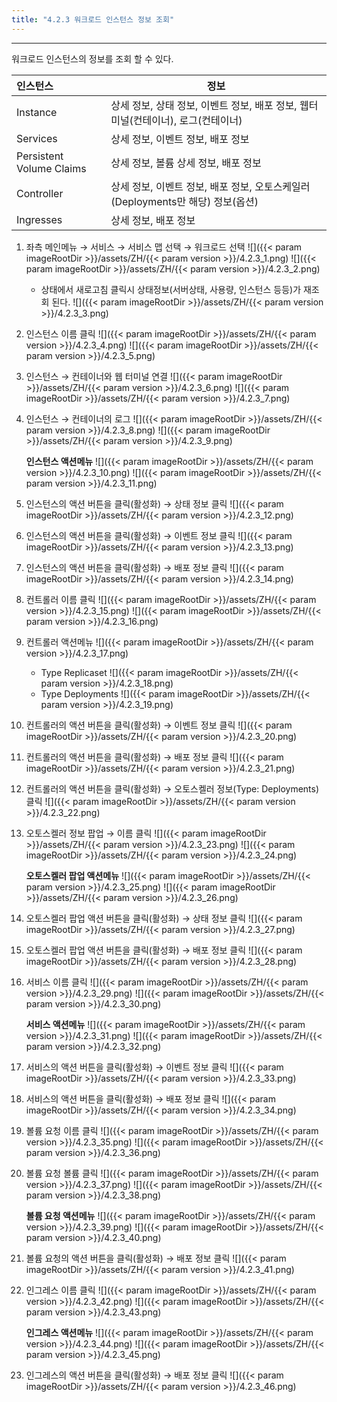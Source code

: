 ```yaml
---
title: "4.2.3 워크로드 인스턴스 정보 조회"
---
```


---
워크로드 인스턴스의 정보를 조회 할 수 있다.

| **인스턴스**               | **정보**                                                |
| :----------------------- | ----------------------------------------------------- |
| Instance                 | 상세 정보, 상태 정보, 이벤트 정보, 배포 정보, 웹터미널\(컨테이너\), 로그\(컨테이너\) |
| Services                 | 상세 정보, 이벤트 정보, 배포 정보                                  |
| Persistent Volume Claims | 상세 정보, 볼륨 상세 정보, 배포 정보                                |
| Controller               | 상세 정보, 이벤트 정보, 배포 정보, 오토스케일러(Deployments만 해당) 정보\(옵션\)                 |
| Ingresses                | 상세 정보, 배포 정보                                          |

1. 좌측 메인메뉴 → 서비스 → 서비스 맵 선택 → 워크로드 선택
    ![]({{< param imageRootDir >}}/assets/ZH/{{< param version >}}/4.2.3_1.png)
    ![]({{< param imageRootDir >}}/assets/ZH/{{< param version >}}/4.2.3_2.png)

    * 상태에서 새로고침 클릭시 상태정보(서버상태, 사용량, 인스턴스 등등)가 재조회 된다.
    ![]({{< param imageRootDir >}}/assets/ZH/{{< param version >}}/4.2.3_3.png)


2. 인스턴스 이름 클릭
    ![]({{< param imageRootDir >}}/assets/ZH/{{< param version >}}/4.2.3_4.png)
    ![]({{< param imageRootDir >}}/assets/ZH/{{< param version >}}/4.2.3_5.png)

3. 인스턴스 → 컨테이너와 웹 터미널 연결
    ![]({{< param imageRootDir >}}/assets/ZH/{{< param version >}}/4.2.3_6.png)
    ![]({{< param imageRootDir >}}/assets/ZH/{{< param version >}}/4.2.3_7.png)

4. 인스턴스 → 컨테이너의 로그
    ![]({{< param imageRootDir >}}/assets/ZH/{{< param version >}}/4.2.3_8.png)
    ![]({{< param imageRootDir >}}/assets/ZH/{{< param version >}}/4.2.3_9.png)
    
    **인스턴스 액션메뉴**
    ![]({{< param imageRootDir >}}/assets/ZH/{{< param version >}}/4.2.3_10.png)
    ![]({{< param imageRootDir >}}/assets/ZH/{{< param version >}}/4.2.3_11.png)

5. 인스턴스의 액션 버튼을 클릭\(활성화\) → 상태 정보 클릭
    ![]({{< param imageRootDir >}}/assets/ZH/{{< param version >}}/4.2.3_12.png)

6. 인스턴스의 액션 버튼을 클릭\(활성화\) → 이벤트 정보 클릭
    ![]({{< param imageRootDir >}}/assets/ZH/{{< param version >}}/4.2.3_13.png)

7. 인스턴스의 액션 버튼을 클릭\(활성화\) → 배포 정보 클릭
    ![]({{< param imageRootDir >}}/assets/ZH/{{< param version >}}/4.2.3_14.png)

8. 컨트롤러 이름 클릭
    ![]({{< param imageRootDir >}}/assets/ZH/{{< param version >}}/4.2.3_15.png)
    ![]({{< param imageRootDir >}}/assets/ZH/{{< param version >}}/4.2.3_16.png)

9. 컨트롤러 액션메뉴
    ![]({{< param imageRootDir >}}/assets/ZH/{{< param version >}}/4.2.3_17.png)

    * Type Replicaset
    ![]({{< param imageRootDir >}}/assets/ZH/{{< param version >}}/4.2.3_18.png)
    * Type Deployments
    ![]({{< param imageRootDir >}}/assets/ZH/{{< param version >}}/4.2.3_19.png)
    
10. 컨트롤러의 액션 버튼을 클릭\(활성화\) → 이벤트 정보 클릭
    ![]({{< param imageRootDir >}}/assets/ZH/{{< param version >}}/4.2.3_20.png)
    
11. 컨트롤러의 액션 버튼을 클릭\(활성화\) → 배포 정보 클릭
    ![]({{< param imageRootDir >}}/assets/ZH/{{< param version >}}/4.2.3_21.png)
    
12. 컨트롤러의 액션 버튼을 클릭\(활성화\) → 오토스켈러 정보(Type: Deployments) 클릭
    ![]({{< param imageRootDir >}}/assets/ZH/{{< param version >}}/4.2.3_22.png)
    
13. 오토스켈러 정보 팝업 → 이름 클릭
    ![]({{< param imageRootDir >}}/assets/ZH/{{< param version >}}/4.2.3_23.png)
    ![]({{< param imageRootDir >}}/assets/ZH/{{< param version >}}/4.2.3_24.png)
    
    **오토스켈러 팝업 액션메뉴**
    ![]({{< param imageRootDir >}}/assets/ZH/{{< param version >}}/4.2.3_25.png)
    ![]({{< param imageRootDir >}}/assets/ZH/{{< param version >}}/4.2.3_26.png)
    
14. 오토스켈러 팝업 액션 버튼을 클릭\(활성화\) → 상태 정보 클릭
    ![]({{< param imageRootDir >}}/assets/ZH/{{< param version >}}/4.2.3_27.png)
    
15. 오토스켈러 팝업 액션 버튼을 클릭\(활성화\) → 배포 정보 클릭
    ![]({{< param imageRootDir >}}/assets/ZH/{{< param version >}}/4.2.3_28.png)
        
16. 서비스 이름 클릭
    ![]({{< param imageRootDir >}}/assets/ZH/{{< param version >}}/4.2.3_29.png)
    ![]({{< param imageRootDir >}}/assets/ZH/{{< param version >}}/4.2.3_30.png)
    
    **서비스 액션메뉴**
    ![]({{< param imageRootDir >}}/assets/ZH/{{< param version >}}/4.2.3_31.png)
    ![]({{< param imageRootDir >}}/assets/ZH/{{< param version >}}/4.2.3_32.png)
    
17. 서비스의 액션 버튼을 클릭\(활성화\) → 이벤트 정보 클릭
    ![]({{< param imageRootDir >}}/assets/ZH/{{< param version >}}/4.2.3_33.png)
    
18. 서비스의 액션 버튼을 클릭\(활성화\) → 배포 정보 클릭
    ![]({{< param imageRootDir >}}/assets/ZH/{{< param version >}}/4.2.3_34.png)
    
19. 볼륨 요청 이름 클릭
    ![]({{< param imageRootDir >}}/assets/ZH/{{< param version >}}/4.2.3_35.png)
    ![]({{< param imageRootDir >}}/assets/ZH/{{< param version >}}/4.2.3_36.png)
    
20. 볼륨 요청 볼륨 클릭
    ![]({{< param imageRootDir >}}/assets/ZH/{{< param version >}}/4.2.3_37.png)
    ![]({{< param imageRootDir >}}/assets/ZH/{{< param version >}}/4.2.3_38.png)
    
    **볼륨 요청 액션메뉴**
    ![]({{< param imageRootDir >}}/assets/ZH/{{< param version >}}/4.2.3_39.png)
    ![]({{< param imageRootDir >}}/assets/ZH/{{< param version >}}/4.2.3_40.png)
    
21. 볼륨 요청의 액션 버튼을 클릭\(활성화\) → 배포 정보 클릭
    ![]({{< param imageRootDir >}}/assets/ZH/{{< param version >}}/4.2.3_41.png)
        
22. 인그레스 이름 클릭
    ![]({{< param imageRootDir >}}/assets/ZH/{{< param version >}}/4.2.3_42.png)
    ![]({{< param imageRootDir >}}/assets/ZH/{{< param version >}}/4.2.3_43.png)
    
    **인그레스 액션메뉴**
    ![]({{< param imageRootDir >}}/assets/ZH/{{< param version >}}/4.2.3_44.png)
    ![]({{< param imageRootDir >}}/assets/ZH/{{< param version >}}/4.2.3_45.png)
    
23. 인그레스의 액션 버튼을 클릭\(활성화\) → 배포 정보 클릭
    ![]({{< param imageRootDir >}}/assets/ZH/{{< param version >}}/4.2.3_46.png)
